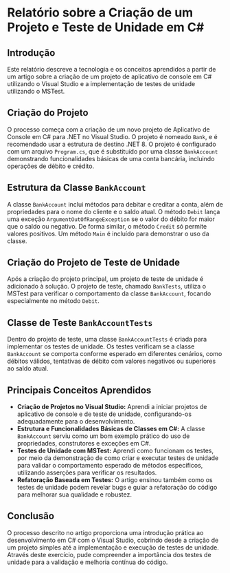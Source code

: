 # Relatório sobre a Criação de um Projeto e Teste de Unidade em C#

## Introdução

Este relatório descreve a tecnologia e os conceitos aprendidos a partir de um artigo sobre a criação de um projeto de aplicativo de console em C# utilizando o Visual Studio e a implementação de testes de unidade utilizando o MSTest.

## Criação do Projeto

O processo começa com a criação de um novo projeto de Aplicativo de Console em C# para .NET no Visual Studio. O projeto é nomeado `Bank`, e é recomendado usar a estrutura de destino .NET 8. O projeto é configurado com um arquivo `Program.cs`, que é substituído por uma classe `BankAccount` demonstrando funcionalidades básicas de uma conta bancária, incluindo operações de débito e crédito.

## Estrutura da Classe `BankAccount`

A classe `BankAccount` inclui métodos para debitar e creditar a conta, além de propriedades para o nome do cliente e o saldo atual. O método `Debit` lança uma exceção `ArgumentOutOfRangeException` se o valor do débito for maior que o saldo ou negativo. De forma similar, o método `Credit` só permite valores positivos. Um método `Main` é incluído para demonstrar o uso da classe.

## Criação do Projeto de Teste de Unidade

Após a criação do projeto principal, um projeto de teste de unidade é adicionado à solução. O projeto de teste, chamado `BankTests`, utiliza o MSTest para verificar o comportamento da classe `BankAccount`, focando especialmente no método `Debit`.

## Classe de Teste `BankAccountTests`

Dentro do projeto de teste, uma classe `BankAccountTests` é criada para implementar os testes de unidade. Os testes verificam se a classe `BankAccount` se comporta conforme esperado em diferentes cenários, como débitos válidos, tentativas de débito com valores negativos ou superiores ao saldo atual.

## Principais Conceitos Aprendidos

- **Criação de Projetos no Visual Studio:** Aprendi a iniciar projetos de aplicativo de console e de teste de unidade, configurando-os adequadamente para o desenvolvimento.
- **Estrutura e Funcionalidades Básicas de Classes em C#:** A classe `BankAccount` serviu como um bom exemplo prático do uso de propriedades, construtores e exceções em C#.
- **Testes de Unidade com MSTest:** Aprendi como funcionam os testes, por meio da demonstração de como criar e executar testes de unidade para validar o comportamento esperado de métodos específicos, utilizando asserções para verificar os resultados.
- **Refatoração Baseada em Testes:** O artigo ensinou também como os testes de unidade podem revelar bugs e guiar a refatoração do código para melhorar sua qualidade e robustez.

## Conclusão

O processo descrito no artigo proporciona uma introdução prática ao desenvolvimento em C# com o Visual Studio, cobrindo desde a criação de um projeto simples até a implementação e execução de testes de unidade. Através deste exercício, pude compreender a importância dos testes de unidade para a validação e melhoria contínua do código.
